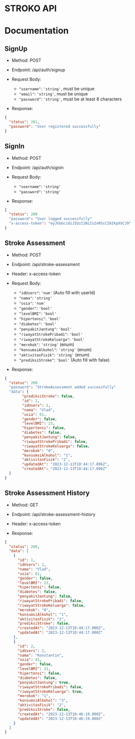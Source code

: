 # STROKO API

# Documentation

## SignUp

- Method: POST
- Endpoint: /api/auth/signup
- Request Body:

  - `"username"`: `'string'`, must be unique
  - `"email"`: `'string'`, must be unique
  - `"password"`: `'string'`, must be at least 8 characters

- Response:

```json
{
  "status": 201,
  "password": "User registered successfully"
}
```

## SignIn

- Method: POST
- Endpoint: /api/auth/signin
- Request Body:

  - `"username"`: `'string'`
  - `"password"`: `'string'`

- Response:

```json
{
  "status": 200
  "password": "User logged successfully"
  "x-access-token": "eyJhbGciOiJIUzI1NiIsInR5cCI6IkpXVCJ9"
}
```

## Stroke Assessment

- Method: POST
- Endpoint: /api/stroke-assessment
- Header: x-access-token
- Request Body:

  - `"idUsers"`: `'num'` (Auto fill with userId)
  - `"nama"`: `'string'`
  - `"usia"`: `'num'`
  - `"gender"`: `'bool'`
  - `"levelBMI"`: `'bool'`
  - `"hipertensi"`: `'bool'`
  - `"diabetes"`: `'bool'`
  - `"penyakitJantung"`: `'bool'`
  - `"riwayatStrokePribadi"`: `'bool'`
  - `"riwayatStrokeKeluarga"`: `'bool'`
  - `"merokok"`: `'string'` (enum)
  - `"konsumsiAlkohol"`: `'string'` (enum)
  - `"aktivitasFisik"`: `'string'` (enum)
  - `"prediksiStroke"`: `'bool'` (Auto fill with false)

- Response:

```json
{
  "status": 200
  "password": "StrokeAssessment added successfully"
  "data": {
        "prediksiStroke": false,
        "id": 1,
        "idUsers": 2,
        "nama": "Vlad",
        "usia": 61,
        "gender": false,
        "levelBMI": 23,
        "hipertensi": false,
        "diabetes": false,
        "penyakitJantung": false,
        "riwayatStrokePribadi": false,
        "riwayatStrokeKeluarga": false,
        "merokok": "0",
        "konsumsiAlkohol": "1",
        "aktivitasFisik": "2",
        "updatedAt": "2023-12-13T10:44:17.896Z",
        "createdAt": "2023-12-13T10:44:17.896Z"
  }
}
```

## Stroke Assessment History

- Method: GET
- Endpoint: /api/stroke-assessment-history
- Header: x-access-token

- Response:

```json
{
  "status": 200,
  "data": [
    {
      "id": 1,
      "idUsers": 2,
      "nama": "Vlad",
      "usia": 61,
      "gender": false,
      "levelBMI": 23,
      "hipertensi": false,
      "diabetes": false,
      "penyakitJantung": false,
      "riwayatStrokePribadi": false,
      "riwayatStrokeKeluarga": false,
      "merokok": "0",
      "konsumsiAlkohol": "1",
      "aktivitasFisik": "2",
      "prediksiStroke": false,
      "createdAt": "2023-12-13T10:44:17.000Z",
      "updatedAt": "2023-12-13T10:44:17.000Z"
    },
    {
      "id": 2,
      "idUsers": 2,
      "nama": "Konstantin",
      "usia": 41,
      "gender": false,
      "levelBMI": 21,
      "hipertensi": false,
      "diabetes": false,
      "penyakitJantung": true,
      "riwayatStrokePribadi": false,
      "riwayatStrokeKeluarga": true,
      "merokok": "1",
      "konsumsiAlkohol": "3",
      "aktivitasFisik": "2",
      "prediksiStroke": false,
      "createdAt": "2023-12-13T10:46:19.000Z",
      "updatedAt": "2023-12-13T10:46:19.000Z"
    }
  ]
}
```
